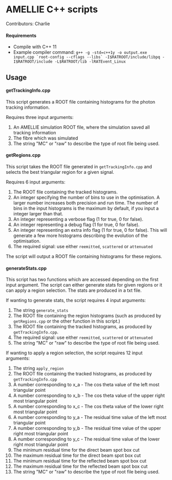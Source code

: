 AMELLIE C++ scripts
===================

Contributors: Charlie

#### Requirements

- Compile with C++ 11
- Example compiler command: ```g++ -g -std=c++1y -o output.exe input.cpp `root-config --cflags --libs` -I$RATROOT/include/libpq -I$RATROOT/include -L$RATROOT/lib -lRATEvent_Linux```

## Usage

#### getTrackingInfo.cpp

This script generates a ROOT file containing histograms for the photon tracking information.

Requires three input arguments:
1. An AMELLIE simulation ROOT file, where the simulation saved all tracking information
2. The fibre which was simulated
3. The string "MC" or "raw" to describe the type of root file being used.


#### getRegions.cpp

This script takes the ROOT file generated in ```getTrackingInfo.cpp``` and selects the best triangular region for a given signal. 

Requires 6 input arguments:
1. The ROOT file containing the tracked histograms.
2. An integer specifying the number of bins to use in the optimisation. A larger number increases both precision and run time. The number of bins in the input histograms is the maximum by default, if you input a integer larger than that.
3. An integer representing a verbose flag (1 for true, 0 for false).
4. An integer representing a debug flag (1 for true, 0 for false).
5. An integer representing an extra info flag (1 for true, 0 for false). This will generate a few more histograms describing the evolution of the optimisation.
6. The required signal: use either ```reemitted```, ```scattered``` or ```attenuated```

The script will output a ROOT file containing histograms for these regions.

#### generateStats.cpp

This script has two functions which are accessed depending on the first input argument. The script can either generate stats for given regions or it can apply a region selection. The stats are produced in a txt file.

If wanting to generate stats, the script requires 4 input arguments:
1. The string ```generate_stats```
2. The ROOT file containing the region histograms (such as produced by ```getRegions.cpp``` or the other function in this script.) 
3. The ROOT file containing the tracked histograms, as produced by ```getTrackingInfo.cpp```.
4. The required signal: use either ```reemitted```, ```scattered``` or ```attenuated```
5. The string "MC" or "raw" to describe the type of root file being used.

If wanting to apply a region selection, the script requires 12 input arguments:
1. The string ```apply_region```
2. The ROOT file containing the tracked histograms, as produced by ```getTrackingInfo.cpp```
3. A number corresponding to x_a - The cos theta value of the left most triangular point
4. A number corresponding to x_b - The cos theta value of the upper right most triangular point
5. A number corresponding to x_c - The cos theta value of the lower right most triangular point
6. A number corresponding to y_a - The residual time value of the left most triangular point
7. A number corresponding to y_b - The residual time value of the upper right most triangular point
8. A number corresponding to y_c - The residual time value of the lower right most triangular point
9. The minimum residual time for the direct beam spot box cut
10. The maximum residual time for the direct beam spot box cut
11. The minimum residual time for the reflected beam spot box cut
12. The maximum residual time for the reflected beam spot box cut
13. The string "MC" or "raw" to describe the type of root file being used.
